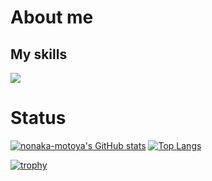 # About me

## My skills
<p align="left">
  <a href="https://skillicons.dev">
    <img src="https://skillicons.dev/icons?i=c,cpp,python,html,css,git,docker,vim,django,rails,react,next,nginx&perline=5" />
  </a>
</p>

# Status

[![nonaka-motoya's GitHub stats](https://github-readme-stats.vercel.app/api?username=nonaka-motoya)](https://github.com/anuraghazra/github-readme-stats)
[![Top Langs](https://github-readme-stats.vercel.app/api/top-langs/?username=nonaka-motoya&compact=true)](https://github.com/anuraghazra/github-readme-stats)


[![trophy](https://github-profile-trophy.vercel.app/?username=ryo-ma&theme=onedark)](https://github.com/ryo-ma/github-profile-trophy)

